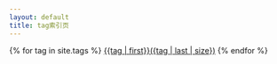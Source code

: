 ```yaml
---
layout: default
title: tag索引页
---
```


{% for tag in site.tags %}
<a href="/tag/{{tag | first}}.html">{{tag | first}}({tag | last | size})</a>
{% endfor %}